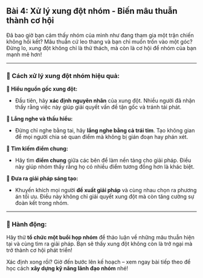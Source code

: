 ## Bài 4: Xử lý xung đột nhóm - Biến mâu thuẫn thành cơ hội

Đã bao giờ bạn cảm thấy nhóm của mình như đang tham gia một trận chiến không hồi kết? Mâu thuẫn cứ leo thang và bạn chỉ muốn trốn vào một góc? Đừng lo, xung đột không chỉ là thử thách, mà còn là cơ hội để nhóm của bạn mạnh mẽ hơn!

---

### 📌 Cách xử lý xung đột nhóm hiệu quả:

**🔹 Hiểu nguồn gốc xung đột:**
- Đầu tiên, hãy **xác định nguyên nhân** của xung đột. Nhiều người đã nhận thấy rằng việc này giúp giải quyết vấn đề tận gốc và tránh tái phát.

**🔹 Lắng nghe và thấu hiểu:**
- Đừng chỉ nghe bằng tai, hãy **lắng nghe bằng cả trái tim**. Tạo không gian để mọi người chia sẻ quan điểm mà không bị gián đoạn hay phán xét.

**🔹 Tìm kiếm điểm chung:**
- Hãy tìm **điểm chung** giữa các bên để làm nền tảng cho giải pháp. Điều này giúp nhóm thấy rằng họ có nhiều điểm tương đồng hơn là khác biệt.

**🔹 Đưa ra giải pháp sáng tạo:**
- Khuyến khích mọi người **đề xuất giải pháp** và cùng nhau chọn ra phương án tối ưu. Điều này không chỉ giải quyết xung đột mà còn tăng cường sự đoàn kết trong nhóm.

---

### 🚀 Hành động:

Hãy thử **tổ chức một buổi họp nhóm** để thảo luận về những mâu thuẫn hiện tại và cùng tìm ra giải pháp. Bạn sẽ thấy xung đột không còn là trở ngại mà trở thành cơ hội phát triển!

Xác định xong rồi? Giờ đến bước lên kế hoạch – xem ngay bài tiếp theo để học cách **xây dựng kỹ năng lãnh đạo nhóm** nhé!